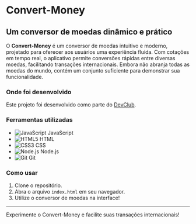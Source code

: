 # Convert-Money

## Um conversor de moedas dinâmico e prático

O **Convert-Money** é um conversor de moedas intuitivo e moderno, projetado para oferecer aos usuários uma experiência fluida. Com cotações em tempo real, o aplicativo permite conversões rápidas entre diversas moedas, facilitando transações internacionais. Embora não abranja todas as moedas do mundo, contém um conjunto suficiente para demonstrar sua funcionalidade.

### Onde foi desenvolvido

Este projeto foi desenvolvido como parte do [DevClub](https://rodolfomori.com.br/DevClub).

### Ferramentas utilizadas

- ![JavaScript](https://img.shields.io/badge/JavaScript-FFEA00?style=flat-square&logo=javascript&logoColor=black) JavaScript
- ![HTML5](https://img.shields.io/badge/HTML5-E34F26?style=flat-square&logo=html5&logoColor=white) HTML
- ![CSS3](https://img.shields.io/badge/CSS3-1572B6?style=flat-square&logo=css3&logoColor=white) CSS
- ![Node.js](https://img.shields.io/badge/Node.js-339933?style=flat-square&logo=nodedotjs&logoColor=white) Node.js
- ![Git](https://img.shields.io/badge/Git-F05032?style=flat-square&logo=git&logoColor=white) Git

### Como usar

1. Clone o repositório.
2. Abra o arquivo `index.html` em seu navegador.
3. Utilize o conversor de moedas na interface!

---

Experimente o Convert-Money e facilite suas transações internacionais!
